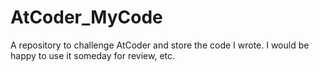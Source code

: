 # AtCoder_MyCode
A repository to challenge AtCoder and store the code I wrote. I would be happy to use it someday for review, etc.
